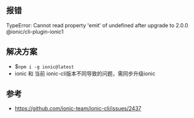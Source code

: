 ## __报错__

TypeError: Cannot read property 'emit' of undefined after upgrade to 2.0.0 @ionic/cli-plugin-ionic1

## __解决方案__

- $`npm i -g ionic@latest`
- ionic 和 当前 ionic-cli版本不同导致的问题，需同步升级ionic

## __参考__

- https://github.com/ionic-team/ionic-cli/issues/2437